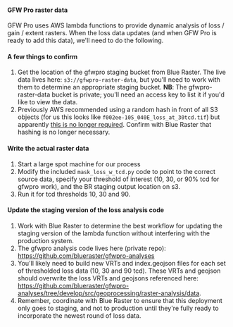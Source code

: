 #### GFW Pro raster data

GFW Pro uses AWS lambda functions to provide dynamic analysis of loss / gain / extent rasters. When the loss data updates (and when GFW Pro is ready to add this data), we'll need to do the following.

#### A few things to confirm
1. Get the location of the gfwpro staging bucket from Blue Raster. The live data lives here: `s3://gfwpro-raster-data`, but you'll need to work with them to determine an appropriate staging bucket. **NB**: The gfwpro-raster-data bucket is private; you'll need an access key to list it if you'd like to view the data.
2. Previously AWS recommended using a random hash in front of all S3 objects (for us this looks like `f002ee-10S_040E_loss_at_30tcd.tif`) but apparently [this is no longer required](https://aws.amazon.com/about-aws/whats-new/2018/07/amazon-s3-announces-increased-request-rate-performance/). Confirm with Blue Raster that hashing is no longer necessary.

#### Write the actual raster data
1. Start a large spot machine for our process
2. Modify the included `mask_loss_w_tcd.py` code to point to the correct source data, specify your threshold of interest (10, 30, or 90% tcd for gfwpro work), and the BR staging output location on s3.
3. Run it for tcd thresholds 10, 30 and 90.

#### Update the staging version of the loss analysis code
1. Work with Blue Raster to determine the best workflow for updating the staging version of the lambda function without interfering with the production system.
2. The gfwpro analysis code lives here (private repo): https://github.com/blueraster/gfwpro-analyses
3. You'll likely need to build new VRTs and index.geojson files for each set of thresholded loss data (10, 30 and 90 tcd). These VRTs and geojson should overwrite the loss VRTs and geojsons referenced here: https://github.com/blueraster/gfwpro-analyses/tree/develop/src/geoprocessing/raster-analysis/data.
4. Remember, coordinate with Blue Raster to ensure that this deployment only goes to staging, and not to production until they're fully ready to incorporate the newest round of loss data.
